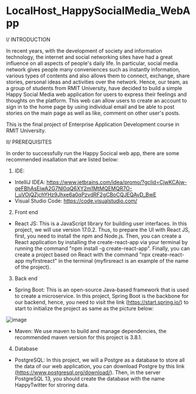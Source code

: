 # LocalHost_HappySocialMedia_WebApp
  I/ INTRODUCTION

In recent years, with the development of society and information technology, the internet and social networking sites have had a great influence on all aspects of people's daily life. In particular, social media network gives people many conveniences such as instantly information, various types of contents and also allows them to connect, exchange, share stories, personal ideas and activities over the network. Hence, our team, as a group of students from RMIT University, have decided to build a simple Happy Social Media web application for users to express their feelings and thoughts on the platform. This web can allow users to create an account to sign in to the home page by using individual email and be able to post stories on the main page as well as like, comment on other user's posts. 

This is the final project of Enterprise Application Development course in RMIT University.

 II/ PREREQUISITES
  
In order to successfully run the Happy Socical web app, there are some recommended insallation that are listed below:

1) IDE:
  
  - IntelliJ IDEA: https://www.jetbrains.com/idea/promo/?gclid=CjwKCAjw-qeFBhAsEiwA2G7Nl0qQ6XY2m1MtMQEMQR7O-I_uVOjQZjchYHz9Jhxe6a0qPzvdRF2gCBoCQJEQAvD_BwE
  - Visual Studio Code: https://code.visualstudio.com/

2) Front end 

  - React JS: This is a JavaScript library for building user interfaces. In this project, we will use version 17.0.2. Thus, to prepare the UI with React JS, first, you need to install the npm and Node.js. Then, you can create a React application by installing the create-react-app via your terminal by running the command "npm install -g create-react-app". Finally, you can create a project based on React with the command "npx create-react-app myfirstreact" in the terminal (myfirsreact is an example of the name of the project).

3) Back end 

  - Spring Boot: This is an open-source Java-based framework that is used to create a microservice. In this project, Spring Boot is the backbone for our backend, hence, you need to visit the link (https://start.spring.io/) to start to initialize the project as same as the picture below:

![image](https://user-images.githubusercontent.com/58252249/119272486-524a8680-bc30-11eb-8b2d-b5ab7194b133.png)

  - Maven: We use maven to build and manage dependencies, the recommended maven version for this project is 3.8.1.

4) Database 
  - PostgreSQL: In this project, we will a Postgre as a database to store all the data of our web application, you can download Postgre by this link (https://www.postgresql.org/download/). Then, in the server PostgreSQL 13, you should create the database with the name HappyTwitter for stroring data. 


